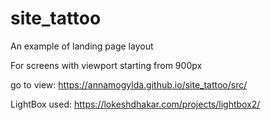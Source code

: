 # site_tattoo

An example of landing page layout

For screens with viewport starting from 900px

go to view: https://annamogylda.github.io/site_tattoo/src/

LightBox used: https://lokeshdhakar.com/projects/lightbox2/
